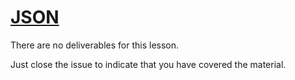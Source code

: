 # [JSON](https://www.theodinproject.com/lessons/node-path-javascript-json)

There are no deliverables for this lesson.

Just close the issue to indicate that you have covered the material.
